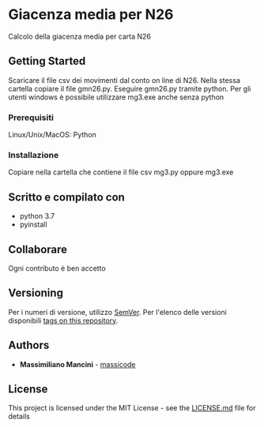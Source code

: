 # Giacenza media per N26

Calcolo della giacenza media per carta N26

## Getting Started

Scaricare il file csv dei movimenti dal conto on line di N26. Nella stessa cartella copiare il file gmn26.py. 
Eseguire gmn26.py tramite python. Per gli utenti windows è possibile utilizzare mg3.exe anche senza python

### Prerequisiti

Linux/Unix/MacOS: Python

### Installazione

Copiare nella cartella che contiene il file csv mg3.py oppure mg3.exe


## Scritto e compilato con

* python 3.7
* pyinstall

## Collaborare

Ogni contributo è ben accetto

## Versioning

Per i numeri di versione, utilizzo [SemVer](http://semver.org/).
Per l'elenco delle versioni disponibili [tags on this repository](https://github.com/massicode/giacenzamedia-n26/tags). 

## Authors

* **Massimiliano Mancini** - [massicode](https://github.com/massicode)

## License

This project is licensed under the MIT License - see the [LICENSE.md](LICENSE.md) file for details

